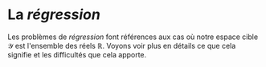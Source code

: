 La *régression*
=======================

Les problèmes de *régression* font références aux cas où notre espace cible $\mathcal{Y}$ est l'ensemble des réels $\mathbb{R}$. Voyons voir plus en détails ce que cela signifie et les difficultés que cela apporte.
